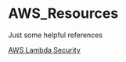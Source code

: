 # AWS_Resources
Just some helpful references

[AWS Lambda Security](https://www.keithrozario.com/2019/02/securing-lambda-functions.html)

